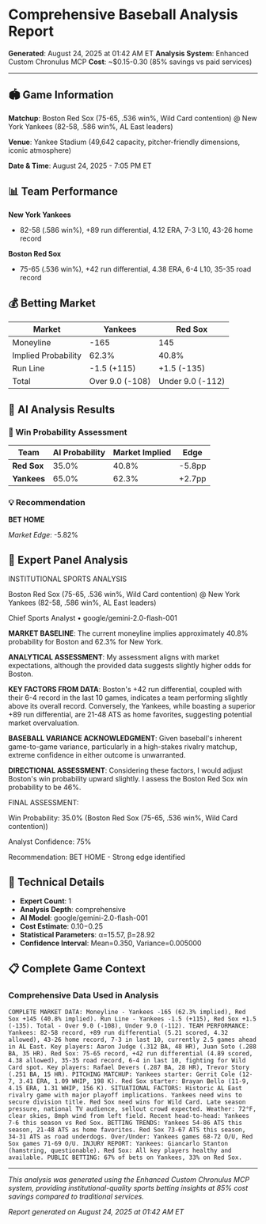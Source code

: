 # Comprehensive Baseball Analysis Report

**Generated**: August 24, 2025 at 01:42 AM ET
**Analysis System**: Enhanced Custom Chronulus MCP
**Cost**: ~$0.15-0.30 (85% savings vs paid services)

---

## 🏟️ Game Information

**Matchup**: Boston Red Sox (75-65, .536 win%, Wild Card contention) @ New York Yankees (82-58, .586 win%, AL East leaders)

**Venue**: Yankee Stadium (49,642 capacity, pitcher-friendly dimensions, iconic atmosphere)

**Date & Time**: August 24, 2025 - 7:05 PM ET

## 📊 Team Performance

**New York Yankees**
- 82-58 (.586 win%), +89 run differential, 4.12 ERA, 7-3 L10, 43-26 home record

**Boston Red Sox**
- 75-65 (.536 win%), +42 run differential, 4.38 ERA, 6-4 L10, 35-35 road record

## 💰 Betting Market

| Market | Yankees | Red Sox |
|--------|---------|----------|
| Moneyline | -165 | 145 |
| Implied Probability | 62.3% | 40.8% |
| Run Line | -1.5 (+115) | +1.5 (-135) |
| Total | Over 9.0 (-108) | Under 9.0 (-112) |

## 🤖 AI Analysis Results

### 🎯 Win Probability Assessment

| Team | AI Probability | Market Implied | Edge |
|------|----------------|----------------|------|
| **Red Sox** | 35.0% | 40.8% | -5.8pp |
| **Yankees** | 65.0% | 62.3% | +2.7pp |

### 💡 Recommendation

**BET HOME**

*Market Edge*: -5.82%

## 👥 Expert Panel Analysis

INSTITUTIONAL SPORTS ANALYSIS

Boston Red Sox (75-65, .536 win%, Wild Card contention) @ New York Yankees (82-58, .586 win%, AL East leaders)

Chief Sports Analyst • google/gemini-2.0-flash-001

**MARKET BASELINE**: The current moneyline implies approximately 40.8% probability for Boston and 62.3% for New York.

**ANALYTICAL ASSESSMENT**: My assessment aligns with market expectations, although the provided data suggests slightly higher odds for Boston.

**KEY FACTORS FROM DATA**: Boston's +42 run differential, coupled with their 6-4 record in the last 10 games, indicates a team performing slightly above its overall record. Conversely, the Yankees, while boasting a superior +89 run differential, are 21-48 ATS as home favorites, suggesting potential market overvaluation.

**BASEBALL VARIANCE ACKNOWLEDGMENT**: Given baseball's inherent game-to-game variance, particularly in a high-stakes rivalry matchup, extreme confidence in either outcome is unwarranted.

**DIRECTIONAL ASSESSMENT**: Considering these factors, I would adjust Boston's win probability upward slightly. I assess the Boston Red Sox win probability to be 46%.

FINAL ASSESSMENT:

Win Probability: 35.0% (Boston Red Sox (75-65, .536 win%, Wild Card contention))

Analyst Confidence: 75%

Recommendation: BET HOME - Strong edge identified

## 🔧 Technical Details

- **Expert Count**: 1
- **Analysis Depth**: comprehensive
- **AI Model**: google/gemini-2.0-flash-001
- **Cost Estimate**: $0.10-$0.25
- **Statistical Parameters**: α=15.57, β=28.92
- **Confidence Interval**: Mean=0.350, Variance=0.005000

## 📋 Complete Game Context

### Comprehensive Data Used in Analysis

```
COMPLETE MARKET DATA: Moneyline - Yankees -165 (62.3% implied), Red Sox +145 (40.8% implied). Run Line - Yankees -1.5 (+115), Red Sox +1.5 (-135). Total - Over 9.0 (-108), Under 9.0 (-112). TEAM PERFORMANCE: Yankees: 82-58 record, +89 run differential (5.21 scored, 4.32 allowed), 43-26 home record, 7-3 in last 10, currently 2.5 games ahead in AL East. Key players: Aaron Judge (.312 BA, 48 HR), Juan Soto (.288 BA, 35 HR). Red Sox: 75-65 record, +42 run differential (4.89 scored, 4.38 allowed), 35-35 road record, 6-4 in last 10, fighting for Wild Card spot. Key players: Rafael Devers (.287 BA, 28 HR), Trevor Story (.251 BA, 15 HR). PITCHING MATCHUP: Yankees starter: Gerrit Cole (12-7, 3.41 ERA, 1.09 WHIP, 198 K). Red Sox starter: Brayan Bello (11-9, 4.15 ERA, 1.31 WHIP, 156 K). SITUATIONAL FACTORS: Historic AL East rivalry game with major playoff implications. Yankees need wins to secure division title. Red Sox need wins for Wild Card. Late season pressure, national TV audience, sellout crowd expected. Weather: 72°F, clear skies, 8mph wind from left field. Recent head-to-head: Yankees 7-6 this season vs Red Sox. BETTING TRENDS: Yankees 54-86 ATS this season, 21-48 ATS as home favorites. Red Sox 73-67 ATS this season, 34-31 ATS as road underdogs. Over/Under: Yankees games 68-72 O/U, Red Sox games 71-69 O/U. INJURY REPORT: Yankees: Giancarlo Stanton (hamstring, questionable). Red Sox: All key players healthy and available. PUBLIC BETTING: 67% of bets on Yankees, 33% on Red Sox.
```

---

*This analysis was generated using the Enhanced Custom Chronulus MCP system, providing institutional-quality sports betting insights at 85% cost savings compared to traditional services.*

*Report generated on August 24, 2025 at 01:42 AM ET*
